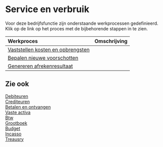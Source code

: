 # Service en verbruik

Voor deze bedrijfsfunctie zijn onderstaande werkprocessen gedefinieerd. Klik op de link op het proces met de bijbehorende stappen in te zien.

Werkproces | Omschrijving
:--- | :---
[Vaststellen kosten en opbrengsten](vaststellen-kosten-en-opbrengsten/) | 
[Bepalen nieuwe voorschotten](bepalen-nieuwe-voorschotten/) | 
[Genereren afrekenresultaat](genereren-afrekenresultaat/) | 

## Zie ook

[Debiteuren](debiteuren/)  
[Crediteuren](crediteuren/)  
[Betalen en ontvangen](betalen-en-ontvangen/)  
[Vaste activa](vaste-activa/)  
[Btw](btw/)  
[Grootboek](grootboek/)  
[Budget](budget/)  
[Incasso](incasso/)  
[Treausry](treasury/)
